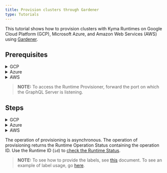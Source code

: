 ```yaml
---
title: Provision clusters through Gardener
type: Tutorials
---
```


This tutorial shows how to provision clusters with Kyma Runtimes on Google Cloud Platform (GCP), Microsoft Azure, and Amazon Web Services (AWS) using [Gardener](https://dashboard.garden.canary.k8s.ondemand.com).

## Prerequisites

<div tabs name="Prerequisites" group="Provisioning-Gardener">
  <details>
  <summary label="GCP">
  GCP
  </summary>
  
  - Existing project on GCP
  - Existing project on Gardener
  - Service account for GCP with the following roles:
      * Service Account Admin
      * Service Account Token Creator
      * Service Account User
      * Compute Admin
  - Key generated for your service account, downloaded in the JSON format
  </details>
  
  <details>
  <summary label="Azure">
  Azure
  </summary>
  
  - Existing project on Gardener
  - Valid Azure subscription with the Contributor role and the subscription ID 
  - Existing App registration on Azure with the following credentials:
    * Application ID (Client ID)
    * Directory ID (Tenant ID)
    * Client secret (application password)

  </details>
  
  <details>
  <summary label="AWS">
  AWS
  </summary>
  
  - Existing project on Gardener
  - AWS account with added AWS IAM policy for Gardener
  - Access key created for your AWS user with the following credentials:
    * Secrete Access Key
    * Access Key ID
  
  > **NOTE:** To get the AWS IAM policy, access your project on Gardener, navigate to the **Secrets** tab, click on the help icon on the AWS card, and copy the JSON policy. 
    
  </details>
</div>

> **NOTE:** To access the Runtime Provisioner, forward the port on which the GraphQL Server is listening.   

## Steps

<div tabs name="Provisioning" group="Provisioning-Gardener">
  <details>
  <summary label="GCP">
  GCP
  </summary>

  To provision Kyma Runtime on GCP, follow these steps:

  1. Access your project on [Gardener](https://dashboard.garden.canary.k8s.ondemand.com).

  2. In the **Secrets** tab, add a new Google Secret for GCP. Use the `json` file with the service account key you downloaded from GCP.

  3. In the **Members** tab, create a service account for Gardener. 

  4. Download the service account configuration (`kubeconfig.yaml`) and use it to create a Secret in the `compass-system` Namespace with the key named `credentials` and the value encoded with base64.

     ```bash
     kubectl -n compass-system create secret generic {SECRET_NAME} --from-file=credentials={PATH_TO_KUBECONFIG}
     ```
    
  5. Make a call to the Runtime Provisioner to create a cluster on GCP.
    
      > **NOTE:** The cluster name must start with a lowercase letter followed by up to 19 lowercase letters, numbers, or hyphens, and cannot end with a hyphen.                                                                 
                                                                          
      ```graphql
      mutation { 
        provisionRuntime(
          config: {
            Runtime {
                name: "{RUNTIME_NAME}"
                description: "{RUNTIME_DESCRIPTION}"
                labels: {RUNTIME_LABELS}
            } 
            clusterConfig: {
              gardenerConfig: {
                name: "{CLUSTER_NAME}" 
                projectName: "{GARDENER_PROJECT_NAME}" 
                kubernetesVersion: "1.15.4"
                diskType: "pd-standard"
                volumeSizeGB: 30
                nodeCount: 3
                machineType: "n1-standard-4"
                region: "europe-west4"
                provider: "gcp"
                seed: "gcp-eu1"
                targetSecret: "{GARDENER_GCP_SECRET_NAME}"
                workerCidr: "10.250.0.0/19"
                autoScalerMin: 2
                autoScalerMax: 4
                maxSurge: 4
                maxUnavailable: 1
                providerSpecificConfig: { gcpConfig: { zone: "europe-west4-a" } }
              }
            }
            kymaConfig: { version: "1.5", modules: Backup }
            credentials: {
              secretName: "{GARDENER_SERVICE_ACCOUNT_CONFIGURATION_SECERT_NAME}" 
            }
          }
        )
      }
      ```
    
      A successful call returns the operation status:
    
      ```graphql
      {
        "data": {
          "provisionRuntime": "7a8dc760-812c-4a35-a5fe-656a648ee2c8"
        }
      }
      ``` 
    
  </details>

  <details>
  <summary label="Azure">
  Azure
  </summary>

  To provision Kyma Runtime on Azure, follow these steps:

  1. Access your project on [Gardener](https://dashboard.garden.canary.k8s.ondemand.com).

  2. In the **Secrets** tab, add a new Azure Secret. Use the credentials you got from Azure.

  3. In the **Members** tab, create a service account for Gardener. 

  4. Download the service account configuration (`kubeconfig.yaml`) and use it to create a Secret in the `compass-system` Namespace with the key `credentials` and the value encoded with base64.

     ```bash
     kubectl -n compass-system create secret generic {SECRET_NAME} --from-file=credentials={PATH_TO_KUBECONFIG}
     ```
    
  5. Make a call to the Runtime Provisioner to create a cluster on Azure.

      > **NOTE:** To access the Runtime Provisioner, forward the port on which the GraphQL Server is listening.
    
      > **NOTE:** The cluster name must start with a lowercase letter followed by up to 19 lowercase letters, numbers, or hyphens, and cannot end with a hyphen.                                                                  
                                                                          
      ```graphql
      mutation { 
        provisionRuntime(
          id:"61d1841b-ccb5-44ed-a9ec-45f70cd1b0d3" config: {
            clusterConfig: {
              gardenerConfig: {
                name: "{CLUSTER_NAME}"
                projectName: "{GARDENER_PROJECT_NAME}"
                kubernetesVersion: "1.15.4"
                diskType: "Standard_LRS"
                volumeSizeGB: 35
                nodeCount: 3
                machineType: "Standard_D2_v3"
                region: "westeurope"
                provider: "azure"
                seed: "az-eu1"
                targetSecret: "{GARDENER_AZURE_SECRET_NAME}"
                workerCidr: "10.250.0.0/19"
                autoScalerMin: 2
                autoScalerMax: 4
                maxSurge: 4
                maxUnavailable: 1
                providerSpecificConfig: {  azureConfig: { vnetCidr: "10.250.0.0/19" } }
              }
            }
            kymaConfig: { version: "1.5", modules: Backup }
            credentials: { secretName: "{GARDENER_SERVICE_ACCOUNT_CONFIGURATION_SECRET_NAME}" }
          }
        )
      }
      ```
    
      A successful call returns the ID of the provisioning operation:
    
      ```graphql
      {
        "data": {
          "provisionRuntime": "af0c8122-27ee-4a36-afa5-6e26c39929f2"
        }
      }
      ```
    
  </details>
  
  <details>
  <summary label="AWS">
  AWS
  </summary>
      
  To provision Kyma Runtime on AWS, follow these steps:
    
  1. Access your project on [Gardener](https://dashboard.garden.canary.k8s.ondemand.com).
  
  2. In the **Secrets** tab, add a new AWS Secret. Use the credentials you got from AWS.
    
  3. In the **Members** tab, create a service account for Gardener. 

  4. Download the service account configuration (`kubeconfig.yaml`) and use it to create a Secret in the `compass-system` Namespace with the key `credentials` and the value encoded with base64.

     ```bash
     kubectl -n compass-system create secret generic {SECRET_NAME} --from-file=credentials={PATH_TO_KUBECONFIG}
     ```

  5. Make a call to the Runtime Provisioner to create a cluster on AWS.

      > **NOTE:** To access the Runtime Provisioner, forward the port on which the GraphQL Server is listening.
    
      > **NOTE:** The cluster name must start with a lowercase letter followed by up to 19 lowercase letters, numbers, or hyphens, and cannot end with a hyphen.                                                                  
                                                                          
      ```graphql
      mutation { 
        provisionRuntime(
          config: {
            runtimeInput: {
              name: {RUNTIME_NAME}
              labels: { key: [value, “xxx”]
            }
            clusterConfig: {
              gardenerConfig: {
                name: "{CLUSTER_NAME}"
                projectName: "{GARDENER_PROJECT_NAME}"
                kubernetesVersion: "1.15.4"
                diskType: "gp2"
                volumeSizeGB: 35
                nodeCount: 3
                machineType: "m4.2xlarge"
                region: "eu-west-1"
                provider: "aws"
                seed: "aws-eu1"
                targetSecret: "{GARDENER_AWS_SECRET_NAME}"
                workerCidr: "10.250.0.0/19"
                autoScalerMin: 2
                autoScalerMax: 4
                maxSurge: 4
                maxUnavailable: 1
                providerSpecificConfig: { 
                  awsConfig: {
                    publicCidr: "10.250.96.0/22",
                    vpcCidr:         "10.250.0.0/16",
                    internalCidr:   "10.250.112.0/22",
                    zone:            "eu-west-1b",
                  }
                }
              }
            }
            kymaConfig: { version: "1.5", modules: Backup }
            credentials: { secretName: "{GARDENER_SERVICE_ACCOUNT_CONFIGURATION_SECRET_NAME}" }
          }
        )
      }
      ```
    
      A successful call returns the ID of the provisioning operation:
    
      ```graphql
      {
        "data": {
          "provisionRuntime": "55dab98f-4efc-4afa-81df-b40ae2de146a"
        }
      }
      ```
  </details>
    
</div>

The operation of provisioning is asynchronous. The operation of provisioning returns the Runtime Operation Status containing the operation ID. Use the Runtime ID (`id`) to [check the Runtime Status](08-04-runtime-status.md). 

> **NOTE:** To see how to provide the labels, see [this](../compass/03-02-labeling.md) document. To see an example of label usage, go [here](../../componentss/director/examples/register-application/register-application.graphql). 